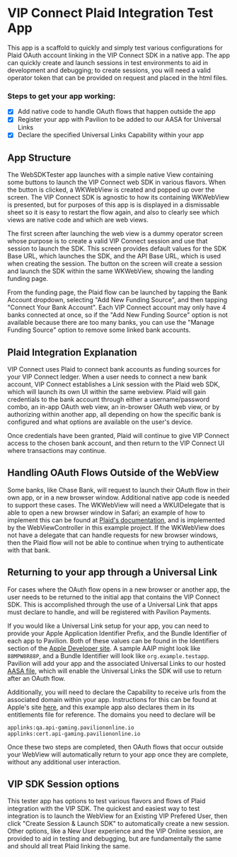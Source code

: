 #  VIP Connect Plaid Integration Test App

This app is a scaffold to quickly and simply test various configurations for Plaid OAuth account linking in the VIP Connect SDK in a native app.
The app can quickly create and launch sessions in test environments to aid in development and debugging; to create sessions, you will need
a valid operator token that can be provided on request and placed in the html files.

### Steps to get your app working:
 - [x] Add native code to handle OAuth flows that happen outside the app
 - [x] Register your app with Pavilion to be added to our AASA for Universal Links
 - [x] Declare the specified Universal Links Capability within your app
 
## App Structure

The WebSDKTester app launches with a simple native View containing some buttons to launch the VIP Connect web SDK in various flavors.
When the button is clicked, a WKWebView is created and popped up over the screen. The VIP Connect SDK is agnostic
to how its containing WKWebView is presented, but for purposes of this app is is displayed in a dismissable sheet so it
is easy to restart the flow again, and also to clearly see which views are native code and which are web views.

The first screen after launching the web view is a dummy operator screen whose purpose is to create a valid VIP Connect session and use
that session to launch the SDK. This screen provides default values for the SDK Base URL, which launches the SDK, and the API Base URL, which
is used when creating the session. The button on the screen will create a session and launch the SDK within the same WKWebView, showing the landing
funding page.

From the funding page, the Plaid flow can be launched by tapping the Bank Account dropdown, selecting "Add New Funding Source", and then tapping
"Connect Your Bank Account". Each VIP Connect account may only have 4 banks connected at once, so if the "Add New Funding Source" option is not
available because there are too many banks, you can use the "Manage Funding Source" option to remove some linked bank accounts.

## Plaid Integration Explanation

VIP Connect uses Plaid to connect bank accounts as funding sources for your VIP Connect ledger. When a user needs to connect a new
bank account, VIP Connect establishes a Link session with the Plaid web SDK, which will launch its own UI within the same webview.
Plaid will gain credentials to the bank account through either a username/password combo, an in-app OAuth web view, an in-browser
OAuth web view, or by authorizing within another app, all depending on how the specific bank is configured and what options are available on the user\'s device.

Once credentials have been granted, Plaid will continue to give VIP Connect access to the chosen bank account, and then return to the
VIP Connect UI where transactions may continue.

## Handling OAuth Flows Outside of the WebView

Some banks, like Chase Bank, will request to launch their OAuth flow in their own app, or in a new browser window. Additional native app code is
needed to support these cases. The WKWebView will need a WKUIDelegate that is able to open a new browser window in Safari; an example of how to
implement this can be found at [Plaid\'s documentation](https://plaid.com/docs/link/oauth/#webview), and is implemented by the WebViewController in
this example project. If the WKWebView does not have a delegate that can handle requests for new browser windows, then the Plaid flow will
not be able to continue when trying to authenticate with that bank.

## Returning to your app through a Universal Link

For cases where the OAuth flow opens in a new browser or another app, the user needs to be returned to the initial app that contains the VIP Connect SDK.
This is accomplished through the use of a Universal Link that apps must declare to handle, and will be registered with Pavilion Payments.

If you would like a Universal Link setup for your app, you can need to provide your Apple Application Identifier Prefix, and the Bundle Identifier
of each app to Pavilion. Both of these values can be found in the Identifiers section of the
[Apple Developer site](https://developer.apple.com/account/resources/identifiers/list). A sample AAIP might look like `88MPW8R88P`, and
a Bundle Identifier will look like `org.example.testapp`. Pavilion will add your app and the associated Universal Links to our hosted [AASA file](https://developer.apple.com/documentation/xcode/supporting-associated-domains),
which will enable the Universal Links the SDK will use to return after an OAuth flow.

Additionally, you will need to declare the Capability to receive urls from the associated domain within your app. Instructions for this can be found
at Apple\'s site [here](https://developer.apple.com/documentation/xcode/configuring-an-associated-domain), and this example app also declares them in
its entitlements file for reference. The domains you need to declare will be

    applinks:qa.api-gaming.paviliononline.io
    applinks:cert.api-gaming.paviliononline.io

Once these two steps are completed, then OAuth flows that occur outside your WebView will automatically return to your app once they are complete,
without any additional user interaction.

## VIP SDK Session options

This tester app has options to test various flavors and flows of Plaid integration with the VIP SDK. The quickest and easiest way to test
integration is to launch the WebView for an Existing VIP Prefered User, then click \"Create Session & Launch SDK\" to automatically create a new
session. Other options, like a New User experience and the VIP Online session, are provided to aid in testing and debugging, but are fundamentally
the same and should all treat Plaid linking the same.
